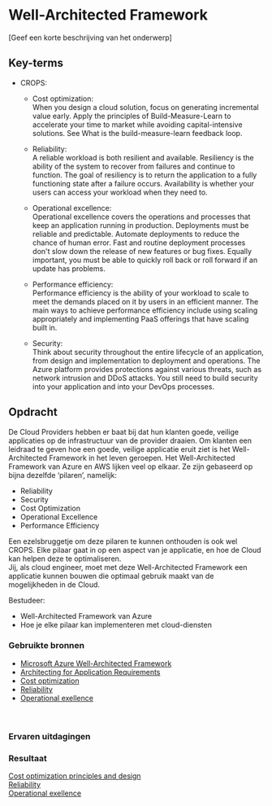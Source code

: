 # Well-Architected Framework
[Geef een korte beschrijving van het onderwerp]

## Key-terms
- CROPS:
  + Cost optimization:  
  When you design a cloud solution, focus on generating incremental value early. Apply the principles of Build-Measure-Learn to accelerate your time to market while avoiding capital-intensive solutions. See What is the build-measure-learn feedback loop.

  + Reliability:  
    A reliable workload is both resilient and available. Resiliency is the ability of the system to recover from failures and continue to function. The goal of resiliency is to return the application to a fully functioning state after a failure occurs. Availability is whether your users can access your workload when they need to.  

  + Operational excellence:  
  Operational excellence covers the operations and processes that keep an application running in production. Deployments must be reliable and predictable. Automate deployments to reduce the chance of human error. Fast and routine deployment processes don't slow down the release of new features or bug fixes. Equally important, you must be able to quickly roll back or roll forward if an update has problems.  

  + Performance efficiency:  
  Performance efficiency is the ability of your workload to scale to meet the demands placed on it by users in an efficient manner. The main ways to achieve performance efficiency include using scaling appropriately and implementing PaaS offerings that have scaling built in. 

  + Security:  
  Think about security throughout the entire lifecycle of an application, from design and implementation to deployment and operations. The Azure platform provides protections against various threats, such as network intrusion and DDoS attacks. You still need to build security into your application and into your DevOps processes.

## Opdracht
 
De Cloud Providers hebben er baat bij dat hun klanten goede, veilige applicaties op de
infrastructuur van de provider draaien. Om klanten een leidraad te geven hoe een goede,
veilige applicatie eruit ziet is het Well-Architected Framework in het leven geroepen.
Het Well-Architected Framework van Azure en AWS lijken veel op elkaar. Ze zijn gebaseerd
op bijna dezelfde ‘pilaren’, namelijk:
- Reliability
- Security
- Cost Optimization
- Operational Excellence
- Performance Efficiency  

Een ezelsbruggetje om deze pilaren te kunnen onthouden is ook wel CROPS.
Elke pilaar gaat in op een aspect van je applicatie, en hoe de Cloud kan helpen deze te
optimaliseren.  
Jij, als cloud engineer, moet met deze Well-Architected Framework een applicatie kunnen
bouwen die optimaal gebruik maakt van de mogelijkheden in de Cloud.  

Bestudeer:
- Well-Architected Framework van Azure
- Hoe je elke pilaar kan implementeren met cloud-diensten
### Gebruikte bronnen
- [Microsoft Azure Well-Architected Framework](https://learn.microsoft.com/en-us/azure/well-architected/)  
- [Architecting for Application Requirements](https://www.youtube.com/watch?v=lQlHWacM1N0)  
- [Cost optimization](https://learn.microsoft.com/en-us/azure/well-architected/cost)  
- [Reliability](https://learn.microsoft.com/en-us/azure/well-architected/resiliency/)   
- [Operational exellence](https://learn.microsoft.com/en-us/azure/well-architected/devops/)  
[]()  
[]()  
[]()  

### Ervaren uitdagingen

### Resultaat
[Cost optimization principles and design](/Week-5_opdrachten/AZ-12_WellArchitectedFrameworkFiles.md/CostOptimization.md)  
[Reliability](/Week-5_opdrachten/AZ-12_WellArchitectedFrameworkFiles.md/Reliability.md)  
[Operational exellence](/Week-5_opdrachten/AZ-12_WellArchitectedFrameworkFiles.md/OperationalExellence.md)  
[]()  
[]()  